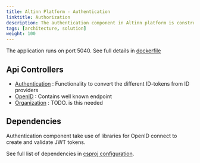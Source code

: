 ```yaml
---
title: Altinn Platform - Authentication
linktitle: Authorization
description: The authentication component in Altinn platform is constructed as a asp.net core application deployed as a docker container to a Kubernetes cluster.
tags: [architecture, solution]
weight: 100
---
```


The application runs on port 5040. See full details in [dockerfile](https://github.com/Altinn/altinn-studio/blob/master/src/Altinn.Platform/Altinn.Platform.Authentication/Authentication/Dockerfile)

## Api Controllers
- [Authentication](https://github.com/Altinn/altinn-studio/tree/master/src/Altinn.Platform/Altinn.Platform.Authentication/Authentication/Controllers) : Functionality to convert the different ID-tokens from ID providers
- [OpenID](https://github.com/Altinn/altinn-studio/blob/master/src/Altinn.Platform/Altinn.Platform.Authentication/Authentication/Controllers/OpenIdController.cs) :  Contains well known endpoint
- [Organization](https://github.com/Altinn/altinn-studio/blob/master/src/Altinn.Platform/Altinn.Platform.Authentication/Authentication/Controllers/OrganisationController.cs) : TODO. is this needed

## Dependencies
Authentication component take use of libraries for OpenID connect to create and validate JWT tokens.

See full list of dependencies in [csproj configuration](https://github.com/Altinn/altinn-studio/blob/master/src/Altinn.Platform/Altinn.Platform.Authentication/Authentication/Altinn.Platform.Authentication.csproj).
